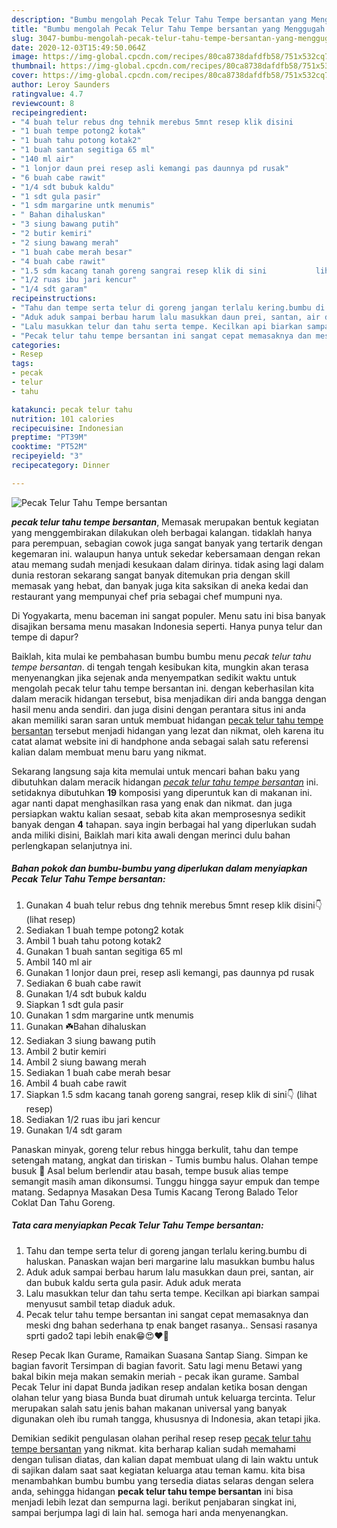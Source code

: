 ```yaml
---
description: "Bumbu mengolah Pecak Telur Tahu Tempe bersantan yang Menggugah Selera"
title: "Bumbu mengolah Pecak Telur Tahu Tempe bersantan yang Menggugah Selera"
slug: 3047-bumbu-mengolah-pecak-telur-tahu-tempe-bersantan-yang-menggugah-selera
date: 2020-12-03T15:49:50.064Z
image: https://img-global.cpcdn.com/recipes/80ca8738dafdfb58/751x532cq70/pecak-telur-tahu-tempe-bersantan-foto-resep-utama.jpg
thumbnail: https://img-global.cpcdn.com/recipes/80ca8738dafdfb58/751x532cq70/pecak-telur-tahu-tempe-bersantan-foto-resep-utama.jpg
cover: https://img-global.cpcdn.com/recipes/80ca8738dafdfb58/751x532cq70/pecak-telur-tahu-tempe-bersantan-foto-resep-utama.jpg
author: Leroy Saunders
ratingvalue: 4.7
reviewcount: 8
recipeingredient:
- "4 buah telur rebus dng tehnik merebus 5mnt resep klik disini           lihat resep"
- "1 buah tempe potong2 kotak"
- "1 buah tahu potong kotak2"
- "1 buah santan segitiga 65 ml"
- "140 ml air"
- "1 lonjor daun prei resep asli kemangi pas daunnya pd rusak"
- "6 buah cabe rawit"
- "1/4 sdt bubuk kaldu"
- "1 sdt gula pasir"
- "1 sdm margarine untk menumis"
- " Bahan dihaluskan"
- "3 siung bawang putih"
- "2 butir kemiri"
- "2 siung bawang merah"
- "1 buah cabe merah besar"
- "4 buah cabe rawit"
- "1.5 sdm kacang tanah goreng sangrai resep klik di sini           lihat resep"
- "1/2 ruas ibu jari kencur"
- "1/4 sdt garam"
recipeinstructions:
- "Tahu dan tempe serta telur di goreng jangan terlalu kering.bumbu di haluskan. Panaskan wajan beri margarine lalu masukkan bumbu halus"
- "Aduk aduk sampai berbau harum lalu masukkan daun prei, santan, air dan bubuk kaldu serta gula pasir. Aduk aduk merata"
- "Lalu masukkan telur dan tahu serta tempe. Kecilkan api biarkan sampai menyusut sambil tetap diaduk aduk."
- "Pecak telur tahu tempe bersantan ini sangat cepat memasaknya dan meski dng bahan sederhana tp enak banget rasanya.. Sensasi rasanya sprti gado2 tapi lebih enak😁😍❤️💞"
categories:
- Resep
tags:
- pecak
- telur
- tahu

katakunci: pecak telur tahu 
nutrition: 101 calories
recipecuisine: Indonesian
preptime: "PT39M"
cooktime: "PT52M"
recipeyield: "3"
recipecategory: Dinner

---
```



![Pecak Telur Tahu Tempe bersantan](https://img-global.cpcdn.com/recipes/80ca8738dafdfb58/751x532cq70/pecak-telur-tahu-tempe-bersantan-foto-resep-utama.jpg)

<b><i>pecak telur tahu tempe bersantan</i></b>, Memasak merupakan bentuk kegiatan yang menggembirakan dilakukan oleh berbagai kalangan. tidaklah hanya para perempuan, sebagian cowok juga sangat banyak yang tertarik dengan kegemaran ini. walaupun hanya untuk sekedar kebersamaan dengan rekan atau memang sudah menjadi kesukaan dalam dirinya. tidak asing lagi dalam dunia restoran sekarang sangat banyak ditemukan pria dengan skill memasak yang hebat, dan banyak juga kita saksikan di aneka kedai dan restaurant yang mempunyai chef pria sebagai chef mumpuni nya.

Di Yogyakarta, menu baceman ini sangat populer. Menu satu ini bisa banyak disajikan bersama menu masakan Indonesia seperti. Hanya punya telur dan tempe di dapur?

Baiklah, kita mulai ke pembahasan bumbu bumbu menu <i>pecak telur tahu tempe bersantan</i>. di tengah tengah kesibukan kita, mungkin akan terasa menyenangkan jika sejenak anda menyempatkan sedikit waktu untuk mengolah pecak telur tahu tempe bersantan ini. dengan keberhasilan kita dalam meracik hidangan tersebut, bisa menjadikan diri anda bangga dengan hasil menu anda sendiri. dan juga disini dengan perantara situs ini anda akan memiliki saran saran untuk membuat hidangan <u>pecak telur tahu tempe bersantan</u> tersebut menjadi hidangan yang lezat dan nikmat, oleh karena itu catat alamat website ini di handphone anda sebagai salah satu referensi kalian dalam membuat menu baru yang nikmat.


Sekarang langsung saja kita memulai untuk mencari bahan baku yang dibutuhkan dalam meracik hidangan <u><i>pecak telur tahu tempe bersantan</i></u> ini. setidaknya dibutuhkan <b>19</b> komposisi yang diperuntuk kan di makanan ini. agar nanti dapat menghasilkan rasa yang enak dan nikmat. dan juga persiapkan waktu kalian sesaat, sebab kita akan memprosesnya sedikit banyak dengan <b>4</b> tahapan. saya ingin berbagai hal yang diperlukan sudah anda miliki disini, Baiklah mari kita awali dengan merinci dulu bahan perlengkapan selanjutnya ini.

<!--inarticleads1-->

##### Bahan pokok dan bumbu-bumbu yang diperlukan dalam menyiapkan Pecak Telur Tahu Tempe bersantan:

1. Gunakan 4 buah telur rebus dng tehnik merebus 5mnt resep klik disini👇           (lihat resep)
1. Sediakan 1 buah tempe potong2 kotak
1. Ambil 1 buah tahu potong kotak2
1. Gunakan 1 buah santan segitiga 65 ml
1. Ambil 140 ml air
1. Gunakan 1 lonjor daun prei, resep asli kemangi, pas daunnya pd rusak
1. Sediakan 6 buah cabe rawit
1. Gunakan 1/4 sdt bubuk kaldu
1. Siapkan 1 sdt gula pasir
1. Gunakan 1 sdm margarine untk menumis
1. Gunakan  ☘️Bahan dihaluskan
1. Sediakan 3 siung bawang putih
1. Ambil 2 butir kemiri
1. Ambil 2 siung bawang merah
1. Sediakan 1 buah cabe merah besar
1. Ambil 4 buah cabe rawit
1. Siapkan 1.5 sdm kacang tanah goreng sangrai, resep klik di sini👇           (lihat resep)
1. Sediakan 1/2 ruas ibu jari kencur
1. Gunakan 1/4 sdt garam


Panaskan minyak, goreng telur rebus hingga berkulit, tahu dan tempe setengah matang, angkat dan tiriskan - Tumis bumbu halus. Olahan tempe busuk 🍳 Asal belum berlendir atau basah, tempe busuk alias tempe semangit masih aman dikonsumsi. Tunggu hingga sayur empuk dan tempe matang. Sedapnya Masakan Desa Tumis Kacang Terong Balado Telor Coklat Dan Tahu Goreng. 

<!--inarticleads2-->

##### Tata cara menyiapkan Pecak Telur Tahu Tempe bersantan:

1. Tahu dan tempe serta telur di goreng jangan terlalu kering.bumbu di haluskan. Panaskan wajan beri margarine lalu masukkan bumbu halus
1. Aduk aduk sampai berbau harum lalu masukkan daun prei, santan, air dan bubuk kaldu serta gula pasir. Aduk aduk merata
1. Lalu masukkan telur dan tahu serta tempe. Kecilkan api biarkan sampai menyusut sambil tetap diaduk aduk.
1. Pecak telur tahu tempe bersantan ini sangat cepat memasaknya dan meski dng bahan sederhana tp enak banget rasanya.. Sensasi rasanya sprti gado2 tapi lebih enak😁😍❤️💞


Resep Pecak Ikan Gurame, Ramaikan Suasana Santap Siang. Simpan ke bagian favorit Tersimpan di bagian favorit. Satu lagi menu Betawi yang bakal bikin meja makan semakin meriah - pecak ikan gurame. Sambal Pecak Telur ini dapat Bunda jadikan resep andalan ketika bosan dengan olahan telur yang biasa Bunda buat dirumah untuk keluarga tercinta. Telur merupakan salah satu jenis bahan makanan universal yang banyak digunakan oleh ibu rumah tangga, khususnya di Indonesia, akan tetapi jika. 

Demikian sedikit pengulasan olahan perihal resep resep <u>pecak telur tahu tempe bersantan</u> yang nikmat. kita berharap kalian sudah memahami dengan tulisan diatas, dan kalian dapat membuat ulang di lain waktu untuk di sajikan dalam saat saat kegiatan keluarga atau teman kamu. kita bisa menambahkan bumbu bumbu yang tersedia diatas selaras dengan selera anda, sehingga hidangan <b>pecak telur tahu tempe bersantan</b> ini bisa menjadi lebih lezat dan sempurna lagi. berikut penjabaran singkat ini, sampai berjumpa lagi di lain hal. semoga hari anda menyenangkan.
